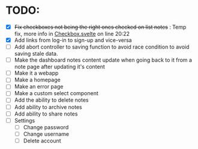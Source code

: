 # TODO:

- [x] ~~Fix checkboxes not being the right ones checked on list notes~~ : Temp fix, more info in [Checkbox.svelte](src/lib/components/Checkbox/Checkbox.svelte) on line 20:22
- [x] Add links from log-in to sign-up and vice-versa
- [ ] Add abort controller to saving function to avoid race condition to avoid saving stale data.
- [ ] Make the dashboard notes content update when going back to it from a note page after updating it's content
- [ ] Make it a webapp
- [ ] Make a homepage
- [ ] Make an error page
- [ ] Make a custom select component
- [ ] Add the ability to delete notes
- [ ] Add ability to archive notes
- [ ] Add ability to share notes
- [ ] Settings
  - [ ] Change password
  - [ ] Change username
  - [ ] Delete account
